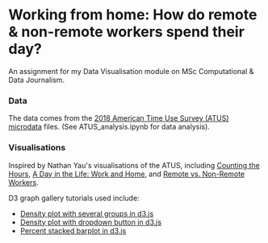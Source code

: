 # Working from home: How do remote & non-remote workers spend their day?

An assignment for my Data Visualisation module on MSc Computational & Data Journalism.

### Data
The data comes from the [2018 American Time Use Survey (ATUS) microdata](https://www.bls.gov/tus/howto.htm) files.
(See ATUS_analysis.ipynb for data analysis).

### Visualisations
Inspired by Nathan Yau's visualisations of the ATUS, including [Counting the Hours](https://flowingdata.com/2015/11/10/counting-the-hours/), [A Day in the Life: Work and Home](https://flowingdata.com/2017/05/17/american-workday/), and [Remote vs. Non-Remote Workers](https://flowingdata.com/2018/06/06/working-remotely-and-where-the-time-goes/).

D3 graph gallery tutorials used include:
* [Density plot with several groups in d3.js](https://www.d3-graph-gallery.com/graph/density_double.html)
* [Density plot with dropdown button in d3.js](https://www.d3-graph-gallery.com/graph/density_filter.html)
* [Percent stacked barplot in d3.js](https://www.d3-graph-gallery.com/graph/barplot_stacked_percent.html)
